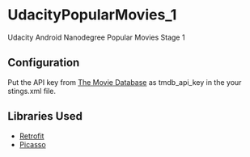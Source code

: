 # UdacityPopularMovies_1

Udacity Android Nanodegree Popular Movies Stage 1

Configuration
---------------

Put the API key from [The Movie Database](https://www.themoviedb.org/documentation/api) as tmdb_api_key in the your stings.xml file.

Libraries Used
----------------

- [Retrofit](https://square.github.io/retrofit)
- [Picasso](https://square.github.io/picasso)


